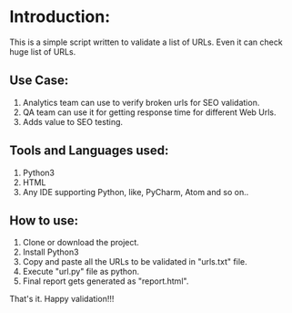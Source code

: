 <h1>Introduction:</h1>
This is a simple script written to validate a list of URLs. Even it can check huge list of URLs.

<h2>Use Case:</h2>
<ol>
  <li>Analytics team can use to verify broken urls for SEO validation.</li>
  <li>QA team can use it for getting response time for different Web Urls.</li>
  <li>Adds value to SEO testing.</li>
</ol>

<h2>Tools and Languages used:</h2>
<ol>
  <li>Python3</li>
  <li>HTML</li>
  <li>Any IDE supporting Python, like, PyCharm, Atom and so on..</li>
</ol>

<h2>How to use:</h2>
<ol>
  <li>Clone or download the project.</li>
  <li>Install Python3</li> 
  <li>Copy and paste all the URLs to be validated in "urls.txt" file.</li>
  <li>Execute "url.py" file as python.</li>
  <li>Final report gets generated as "report.html".</li>
</ol>

That's it. Happy validation!!!
